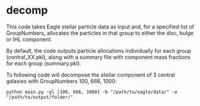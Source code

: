 # decomp

This code takes Eagle stellar particle data as input and, for a specified list of GroupNumbers, allocates the particles in that group to either the disc, bulge or IHL component.

By default, the code outputs particle allocations individually for each group (central_XX.pkl), along with a summary file with component mass fractions for each group (summary.pkl).

To following code will decompose the stellar component of 3 central galaxies with GroupNumbers 100, 666, 1000:

```
python main.py -gl [100, 666, 1000] -b "/path/to/eagle/data/" -o "/path/to/output/folder/"
```
